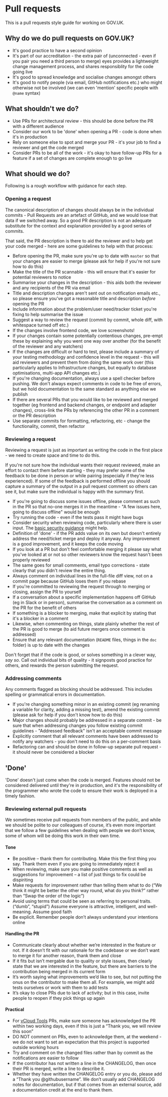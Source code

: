 # Pull requests

This is a pull requests style guide for working on GOV.UK.

## Why do we do pull requests on GOV.UK?

- It's good practice to have a second opinion
- It's part of our accreditation - the extra pair of (unconnected - even if you
  pair you need a third person to merge) eyes provides a lightweight change
  management process, and shares responsiblity for the code going live
- It's good to spread knowledge and socialise changes amongst others
- It's good to notify people (via email, GitHub notifications etc.) who might
  otherwise not be involved (we can even 'mention' specific people with `@name`
  syntax)

## What shouldn't we do?

- Use PRs for architectural review - this should be done before the PR with a
  different audience
- Consider our work to be 'done' when opening a PR - code is done when it's in
  production
- Rely on someone else to spot and merge your PR - it's your job to find a
  reviewer and get the code merged
- Consider PRs to be all of the work - it's okay to have follow-up PRs for a
  feature if a set of changes are complete enough to go live

## What should we do?

Following is a rough workflow with guidance for each step.

### Opening a request

The canonical description of changes should always be in the individual
commits - Pull Requests are an artefact of GitHub, and we would lose that data
if we switched away. So a good PR description is not an adequate substitute for
the context and explanation provided by a good series of commits.

That said, the PR description is there to aid the reviewer and to help get your
code merged - here are some guidelines to help with that process:

- Before opening the PR, make sure you're up to date with `master` so that your
  changes are easier to merge (please ask for help if you're not sure how to do
  this)
- Make the title of the PR scannable - this will ensure that it's easier for
  potential reviewers to notice
- Summarise your changes in the description - this aids both the reviewer and
  any recipients of the PR via email
- Title and description changes aren't sent out on notification emails etc., so
  please ensure you've got a reasonable title and description *before* opening
  the PR
- Include information about the problem/user need/tracker ticket you're fixing
  to help summarise the issue
- Suggest a way to review the request (commit by commit, whole diff, with
  whitespace turned off etc.)
- If the changes involve frontend code, we love screenshots!
- If your changes contain some potentially contentious changes, pre-empt these
  by explaining why you went one way over another (for the benefit of the
  reviewer and any watchers)
- If the changes are difficult or hard to test, please include a summary of your
  testing methodology and confidence level in the request - this will aid
  reviewers and prevent them from doing the same work over (this particularly
  applies to Infrastructure changes, but equally to database optimisations,
  multi-app API changes etc.)
- If you're changing documentation, always use a spell checker before pushing.
  We don't always expect comments in code to be free of errors, but we hold
  documentation to the same standard as anything else we publish
- If there are several PRs that you would like to be reviewed and merged together
  (eg frontend and backend changes, or endpoint and adapter changes), cross-link
  the PRs by referencing the other PR in a comment or the PR description
- Use separate commits for formatting, refactoring, etc - change the
  functionality, commit, then refactor

### Reviewing a request

Reviewing a request is just as important as writing the code in the first
place - we need to create space and time to do this.

If you're not sure how the individual wants their request reviewed, make an
effort to contact them before starting - they may prefer some of the feedback to
be done in person or while pairing (especially if they're less experienced). If
some of the feedback is performed offline you should capture a summary of the
output in a pull request comment so others can see it, but make sure the
individual is happy with the summary first.

- If you're going to discuss some issues offline, please comment as such in the
  PR so that no-one merges it in the meantime - "A few issues here, going to
  discuss offline" would be enough
- Try running the code - even if the tests pass it might have bugs
- Consider security when reviewing code, particularly where there is user input.
  The [basic security guidance](basic-security.md) might help.
- Definition of 'done' - if the PR adds value on its own but doesn't entirely
  address the need/ticket merge and deploy it anyway. Any improvement is a good
  improvement, and it keeps the code moving
- If you look at a PR but don't feel comfortable merging it please say what
  you've looked at or not so other reviewers know the request hasn't been
  properly reviewed
- The same goes for small comments, email typo corrections - state clearly that
  you didn't review the entire thing.
- Always comment on individual lines in the full-file diff view, not on a commit
  page because GitHub loses them if you rebase
- If you're committed to reviewing the request through to merging or closing,
  assign the PR to yourself
- If a conversation about a specific implementation happens off GitHub (eg in
  Slack or in person), summarise the conversation as a comment on the PR for the
  benefit of others
- If something is a blocker to merging, make that explicit by stating that it's
  a blocker in a comment
- Likewise, when commenting on things, state plainly whether the rest of the PR
  is good to merge (to aid future mergers once comment is addressed)
- Ensure that any relevant documentation (`README` files, things in the `doc`
  folder) is up to date with the changes

Don't forget that if the code is good, or solves something in a clever way, *say
so*. Call out individual bits of quality - it signposts good practice for
others, and rewards the person submitting the request.

### Addressing comments

Any comments flagged as blocking should be addressed. This includes spelling or
grammatical errors in documentation.

- If you're changing something minor in an existing commit (eg renaming a
  variable for clarity, adding a missing test), amend the existing commit
  (please ask for help if you don't know how to do this)
- Major changes should probably be addressed in a separate commit - be sure that
  when addressing changes you follow existing commit guidelines - "Addressed
  feedback" isn't an acceptable commit message
- Explicitly comment that all relevant comments have been addressed to notify
  any watchers - you don't need to do this on a per-comment basis
- Refactoring can and should be done in follow-up separate pull request - it
  should never be considered a blocker

## 'Done'

'Done' doesn't just come when the code is merged. Features should not be
considered delivered until they're in production, and it's the responsibility of
the programmer who wrote the code to ensure their work is deployed in a timely
fashion.

### Reviewing external pull requests

We sometimes receive pull requests from members of the public, and while we should be polite to our colleagues of course, it’s even more important that we follow a few guidelines when dealing with people we don’t know, some of whom will be doing this work in their own time.

#### Tone

- Be positive – thank them for contributing. Make this the first thing you say. Thank them even if you are going to immediately reject it
- When reviewing, make sure you make positive comments as well as suggestions for improvement – a list of just things to fix could be dispiriting
- Make requests for improvement rather than telling them what to do (“We think it might be better the other way round, what do you think?” rather than “Swap the order of the logic”)
- Avoid using terms that could be seen as referring to personal traits. (“dumb”, “stupid”) Assume everyone is attractive, intelligent, and well-meaning. Assume good faith
- Be explicit. Remember people don’t always understand your intentions online

#### Handling the PR

- Communicate clearly about whether we’re interested in the feature or not. If it doesn’t fit with our rationale for the codebase or we don’t want to merge it for another reason, thank them and close
- If it fits but isn’t mergable due to quality or style issues, then clearly state that we are interested in the feature, but there are barriers to the contribution being merged in its current form
- It’s worth saying what improvements we’d like to see, but not putting the onus on the contributor to make them all. For example, we might add tests ourselves or work with them to add tests
- It’s okay to close PRs due to lack of activity; but in this case, invite people to reopen if they pick things up again

#### Practical

- For [vCloud Tools](http://gds-operations.github.io/vcloud-tools/) PRs, make sure someone has acknowledged the PR within two working days, even if this is just a “Thank you, we will review this soon”
- DO NOT comment on PRs, even to acknowledge them, at the weekend - we do not want to set an expectation that this project is supported outside working hours
- Try and comment on the changed files rather than by commit as the notifications are easier to follow
- If the contributor has not written a line in the CHANGELOG, then once their PR is merged, write a line to describe it.
- Whether they have written the CHANGELOG entry or you do, please add a “Thank you @githubusername”. We don’t usually add CHANGELOG notes for documentation, but if that comes from an external source, add a documentation credit at the end to thank them.
